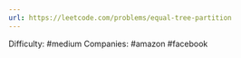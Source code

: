 ```yaml
---
url: https://leetcode.com/problems/equal-tree-partition
---
```


Difficulty: #medium
Companies: #amazon #facebook